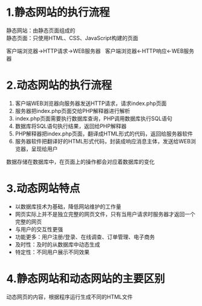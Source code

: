 # 1.静态网站的执行流程
静态网站：由静态页面组成的   
静态页面：只使用HTML、CSS、JavaScript构建的页面     

客户端浏览器->HTTP请求->WEB服务器  
客户端浏览器<-HTTP响应<-WEB服务器 

# 2.动态网站的执行流程
1. 客户端WEB浏览器向服务器发送HTTP请求，请求index.php页面  
2. 服务器把index.php页面交给PHP解释器进行解析  
3. index.php页面需要执行数据库查询，PHP调用数据库执行SQL语句  
4. 数据库将SQL语句执行结果，返回给PHP解释器  
5. PHP解释器把index.php页面，翻译成HTML形式的代码，返回给服务器软件  
6. 服务器软件把翻译好的HTML形式代码，封装成响应消息主体，发送给WEB浏览器，呈现给用户  

数据存储在数据库中，在页面上的操作都会对应着数据库的变化

# 3.动态网站特点
- 以数据库技术为基础，降低网站维护的工作量
- 网页实际上并不是独立完整的网页文件，只有当用户请求时服务器才返回一个完整的网页
- 与用户的交互性更强
- 功能更多：用户注册/登录、在线调查、订单管理、电子商务
- 及时性：及时的从数据库中动态生成
- 特定性：不同用户展示不同效果

# 4.静态网站和动态网站的主要区别
动态网页的内容，根据程序运行生成不同的HTML文件
